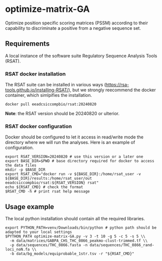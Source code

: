 # optimize-matrix-GA

Optimize position specific scoring matrices (PSSM) according to their capability to discriminate a positive from a negative 
sequence set. 

## Requirements

A local instance of the software suite  Regulatory Sequence Analysis Tools (RSAT). 

### RSAT docker installation

The RSAT suite can be installed in various ways (https://rsa-tools.github.io/installing-RSAT/), but we strongly reecommend the docker container, which simlpifies the installation. 

```docker pull eeadcsiccompbio/rsat:20240820```

**Note**: the  RSAT version should be 20240820 or ulterior. 

### RSAT docker configuration

Docker should be configured to let it access in read/write mode the directory where we will run the analyses. 
Here is an example of configuration. 

```
export RSAT_VERSION=20240820 # use this version or a later one
export BASE_DIR=$PWD # base directory required for docker to access the data files
mkdir -p $BASE_DIR
export RSAT_CMD="docker run -v ${BASE_DIR}:/home/rsat_user -v ${BASE_DIR}/results:/home/rsat_user/out eeadcsiccompbio/rsat:${RSAT_VERSION} rsat"
echo ${RSAT_CMD} # check the format
$RSAT_CMD -h # print rsat help message
```

## Usage example

The local python installation should contain all the required libraries. 

```
export PYTHON_PATH=venv/Downloads/bin/python # python path should be adapted to your local settings
$PYTHON_PATH optimize-matrix-GA.py -v 3 -t 10 -g 5 -c 5 -s 5 \\
  -m data/matrices/GABPA_CHS_THC_0866_peakmo-clust-trimmed.tf \\
  -p data/sequences/THC_0866.fasta -n data/sequences/THC_0866_rand-loci_noN.fa \\
  -b data/bg_models/equiprobable_1str.tsv -r "${RSAT_CMD}"
```

